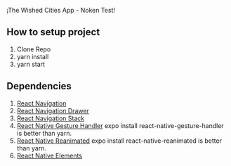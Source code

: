 ¡The Wished Cities App - Noken Test!

## How to setup project
1. Clone Repo
2. yarn install
3. yarn start

## Dependencies
1. [React Navigation](https://reactnavigation.org/) 
2. [React Navigation Drawer](https://yarnpkg.com/en/package/react-navigation-drawer)
3. [React Navigation Stack](https://yarnpkg.com/en/package/react-navigation-stack)
4. [React Native Gesture Handler](https://yarnpkg.com/en/package/react-native-gesture-handler) expo install react-native-gesture-handler is better than yarn.
5. [React Native Reanimated](https://yarnpkg.com/en/package/react-native-reanimated) expo install react-native-reanimated is better than yarn.
6. [React Native Elements](https://react-native-elements.github.io/react-native-elements/)

